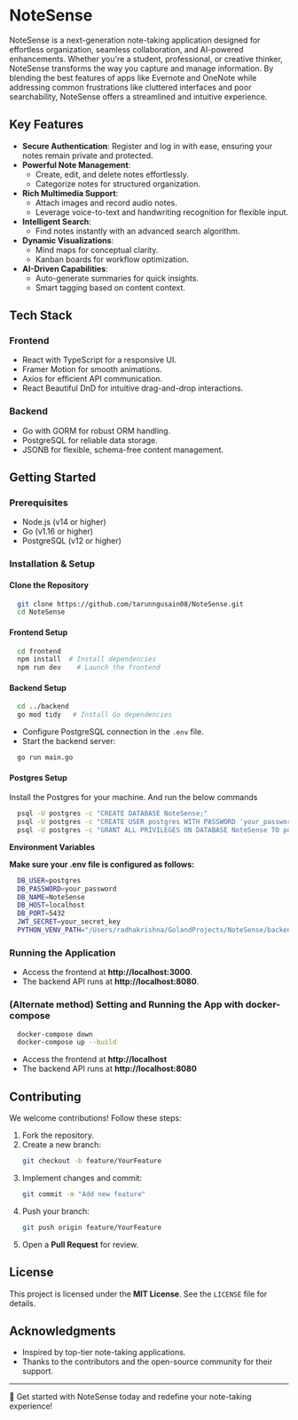 # NoteSense

NoteSense is a next-generation note-taking application designed for effortless organization, seamless collaboration, and AI-powered enhancements. Whether you're a student, professional, or creative thinker, NoteSense transforms the way you capture and manage information. By blending the best features of apps like Evernote and OneNote while addressing common frustrations like cluttered interfaces and poor searchability, NoteSense offers a streamlined and intuitive experience.

## Key Features

- **Secure Authentication**: Register and log in with ease, ensuring your notes remain private and protected.
- **Powerful Note Management**:
  - Create, edit, and delete notes effortlessly.
  - Categorize notes for structured organization.
- **Rich Multimedia Support**:
  - Attach images and record audio notes.
  - Leverage voice-to-text and handwriting recognition for flexible input.
- **Intelligent Search**:
  - Find notes instantly with an advanced search algorithm.
- **Dynamic Visualizations**:
  - Mind maps for conceptual clarity.
  - Kanban boards for workflow optimization.
- **AI-Driven Capabilities**:
  - Auto-generate summaries for quick insights.
  - Smart tagging based on content context.

## Tech Stack

### **Frontend**
- React with TypeScript for a responsive UI.
- Framer Motion for smooth animations.
- Axios for efficient API communication.
- React Beautiful DnD for intuitive drag-and-drop interactions.

### **Backend**
- Go with GORM for robust ORM handling.
- PostgreSQL for reliable data storage.
- JSONB for flexible, schema-free content management.

## Getting Started

### **Prerequisites**
- Node.js (v14 or higher)
- Go (v1.16 or higher)
- PostgreSQL (v12 or higher)

### **Installation & Setup**

#### **Clone the Repository**
```bash
  git clone https://github.com/tarunngusain08/NoteSense.git
  cd NoteSense
```

#### **Frontend Setup**
```bash
  cd frontend
  npm install  # Install dependencies
  npm run dev    # Launch the frontend
```

#### **Backend Setup**
```bash
  cd ../backend
  go mod tidy   # Install Go dependencies
```
- Configure PostgreSQL connection in the `.env` file.
- Start the backend server:
```bash
  go run main.go
```

#### **Postgres Setup**
Install the Postgres for your machine. And run the below commands
```bash
  psql -U postgres -c "CREATE DATABASE NoteSense;"
  psql -U postgres -c "CREATE USER postgres WITH PASSWORD 'your_password';"
  psql -U postgres -c "GRANT ALL PRIVILEGES ON DATABASE NoteSense TO postgres;"
```

**Environment Variables**

**Make sure your .env file is configured as follows:**
```bash
  DB_USER=postgres    
  DB_PASSWORD=your_password
  DB_NAME=NoteSense
  DB_HOST=localhost
  DB_PORT=5432
  JWT_SECRET=your_secret_key
  PYTHON_VENV_PATH="/Users/radhakrishna/GolandProjects/NoteSense/backend/scripts/venv/bin/python"
```

### **Running the Application**
- Access the frontend at **http://localhost:3000**.
- The backend API runs at **http://localhost:8080**.


### **(Alternate method) Setting and Running the App with docker-compose**
```bash
  docker-compose down
  docker-compose up --build
```
- Access the frontend at **http://localhost** 
- The backend API runs at **http://localhost:8080**

## Contributing
We welcome contributions! Follow these steps:
1. Fork the repository.
2. Create a new branch:
   ```bash
   git checkout -b feature/YourFeature
   ```
3. Implement changes and commit:
   ```bash
   git commit -m "Add new feature"
   ```
4. Push your branch:
   ```bash
   git push origin feature/YourFeature
   ```
5. Open a **Pull Request** for review.

## License
This project is licensed under the **MIT License**. See the `LICENSE` file for details.

## Acknowledgments
- Inspired by top-tier note-taking applications.
- Thanks to the contributors and the open-source community for their support.

---

🚀 Get started with NoteSense today and redefine your note-taking experience!

